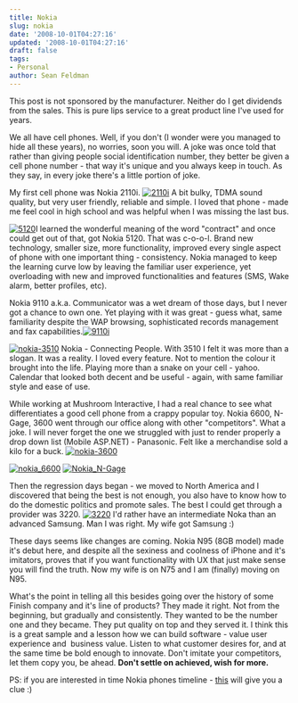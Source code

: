 ```yaml
---
title: Nokia
slug: nokia
date: '2008-10-01T04:27:16'
updated: '2008-10-01T04:27:16'
draft: false
tags:
- Personal
author: Sean Feldman
---
```



This post is not sponsored by the manufacturer. Neither do I get dividends from the sales. This is pure lips service to a great product line I've used for years.

We all have cell phones. Well, if you don't (I wonder were you managed to hide all these years), no worries, soon you will. A joke was once told that rather than giving people social identification number, they better be given a cell phone number - that way it's unique and you always keep in touch. As they say, in every joke there's a little portion of joke.

My first cell phone was Nokia 2110i. [![2110i](https://aspblogs.blob.core.windows.net/media/sfeldman/WindowsLiveWriter/Nokia_13A05/2110i_thumb.png)](https://aspblogs.blob.core.windows.net/media/sfeldman/WindowsLiveWriter/Nokia_13A05/2110i_2.png) A bit bulky, TDMA sound quality, but very user friendly, reliable and simple. I loved that phone - made me feel cool in high school and was helpful when I was missing the last bus.

[![5120](https://aspblogs.blob.core.windows.net/media/sfeldman/WindowsLiveWriter/Nokia_13A05/5120_thumb.png)](https://aspblogs.blob.core.windows.net/media/sfeldman/WindowsLiveWriter/Nokia_13A05/5120_2.png)I learned the wonderful meaning of the word "contract" and once could get out of that, got Nokia 5120. That was c-o-o-l. Brand new technology, smaller size, more functionality, improved every single aspect of phone with one important thing - consistency. Nokia managed to keep the learning curve low by leaving the familiar user experience, yet overloading with new and improved functionalities and features (SMS, Wake alarm, better profiles, etc).

Nokia 9110 a.k.a. Communicator was a wet dream of those days, but I never got a chance to own one. Yet playing with it was great - guess what, same familiarity despite the WAP browsing, sophisticated records management and fax capabilities.[![9110i](https://aspblogs.blob.core.windows.net/media/sfeldman/WindowsLiveWriter/Nokia_13A05/9110i_thumb.jpg)](https://aspblogs.blob.core.windows.net/media/sfeldman/WindowsLiveWriter/Nokia_13A05/9110i_2.jpg)

[![nokia-3510](https://aspblogs.blob.core.windows.net/media/sfeldman/WindowsLiveWriter/Nokia_13A05/nokia-3510_thumb.jpg)](https://aspblogs.blob.core.windows.net/media/sfeldman/WindowsLiveWriter/Nokia_13A05/nokia-3510_2.jpg) Nokia - Connecting People. With 3510 I felt it was more than a slogan. It was a reality. I loved every feature. Not to mention the colour it brought into the life. Playing more than a snake on your cell - yahoo. Calendar that looked both decent and be useful - again, with same familiar style and ease of use.

While working at Mushroom Interactive, I had a real chance to see what differentiates a good cell phone from a crappy popular toy. Nokia 6600, N-Gage, 3600 went through our office along with other "competitors". What a joke. I will never forget the one we struggled with just to render properly a drop down list (Mobile ASP.NET) - Panasonic. Felt like a merchandise sold a kilo for a buck. [![nokia-3600](https://aspblogs.blob.core.windows.net/media/sfeldman/WindowsLiveWriter/Nokia_13A05/nokia-3600_thumb.jpg)](https://aspblogs.blob.core.windows.net/media/sfeldman/WindowsLiveWriter/Nokia_13A05/nokia-3600_2.jpg)

[![nokia_6600](https://aspblogs.blob.core.windows.net/media/sfeldman/WindowsLiveWriter/Nokia_13A05/nokia_6600_thumb.jpg)](https://aspblogs.blob.core.windows.net/media/sfeldman/WindowsLiveWriter/Nokia_13A05/nokia_6600_2.jpg) [![Nokia_N-Gage](https://aspblogs.blob.core.windows.net/media/sfeldman/WindowsLiveWriter/Nokia_13A05/Nokia_N-Gage_thumb.jpg)](https://aspblogs.blob.core.windows.net/media/sfeldman/WindowsLiveWriter/Nokia_13A05/Nokia_N-Gage_2.jpg)

Then the regression days began - we moved to North America and I discovered that being the best is not enough, you also have to know how to do the domestic politics and promote sales. The best I could get through a provider was 3220. [![3220](https://aspblogs.blob.core.windows.net/media/sfeldman/WindowsLiveWriter/Nokia_13A05/3220_thumb.jpg)](https://aspblogs.blob.core.windows.net/media/sfeldman/WindowsLiveWriter/Nokia_13A05/3220_2.jpg) I'd rather have an intermediate Noka than an advanced Samsung. Man I was right. My wife got Samsung :)

These days seems like changes are coming. Nokia N95 (8GB model) made it's debut here, and despite all the sexiness and coolness of iPhone and it's imitators, proves that if you want functionality with UX that just make sense you will find the truth. Now my wife is on N75 and I am (finally) moving on N95.

What's the point in telling all this besides going over the history of some Finish company and it's line of products? They made it right. Not from the beginning, but gradually and consistently. They wanted to be the number one and they became. They put quality on top and they served it. I think this is a great sample and a lesson how we can build software - value user experience and  business value. Listen to what customer desires for, and at the same time be bold enough to innovate. Don't imitate your competitors, let them copy you, be ahead. **Don't settle on achieved, wish for more.** 

PS: if you are interested in time Nokia phones timeline - [this](http://www.newlaunches.com/entry_images/1107/12/nokia_timeline.php) will give you a clue :)


